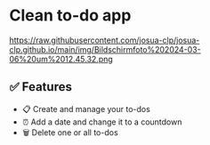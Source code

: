 # Clean to-do app

https://raw.githubusercontent.com/josua-clp/josua-clp.github.io/main/img/Bildschirmfoto%202024-03-06%20um%2012.45.32.png

## ✅ Features

- 📋 Create and manage your to-dos
- ⏰ Add a date and change it to a countdown
- 🗑️ Delete one or all to-dos


